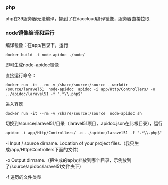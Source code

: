 ### php
php在39服务器无法编译，挪到了在daocloud编译镜像，服务器直接拉取

### node镜像编译和运行
编译镜像：在app/目录下，运行
```
docker build -t node-apidoc ./node/
```
即可生成node-apidoc镜像

直接运行命令：
```
docker run -it --rm -v /share/source:/source --workdir /source/laravel51  node-apidoc  apidoc -i app/Http/Controllers/ -o ../apidoc/laravel51 -f ".*\\.php$"
```
进入容器
```
docker run -it --rm -v /share/source:/source  node-apidoc sh
```
切换到/source/laravel51/目录（laravel51项目，apidoc.json在此根目录），运行
```
apidoc -i app/Http/Controllers/ -o ../apidoc/laravel51 -f ".*\\.php$"
```
-i Input / source dirname. Location of your project files.（我只生成/app/Http/Controllers下面的文件）

-o Output dirname.（把生成的api文档放到哪个目录，示例放到了/source/apidoc/laravel51文件夹下）

-f 遍历的文件类型

